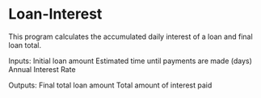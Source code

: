# Loan-Interest
This program calculates the accumulated daily interest of a loan and final loan total.

Inputs:
Initial loan amount
Estimated time until payments are made (days)
Annual Interest Rate

Outputs:
Final total loan amount
Total amount of interest paid
